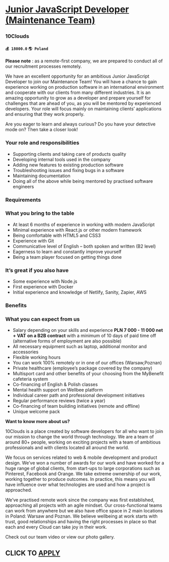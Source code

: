 # [Junior JavaScript Developer (Maintenance Team)](https://www.remotewlb.com/apply/junior-javascript-developer-maintenance-team)  
### 10Clouds  
#### `💰 18000.0` `🌎 Poland`  

**Please note** : as a remote-first company, we are prepared to conduct all of our recruitment processes remotely.

We have an excellent opportunity for an ambitious Junior JavaScript Developer to join our Maintenance Team! You will have a chance to gain experience working on production software in an international environment and cooperate with our clients from many different industries. It is an amazing opportunity to grow as a developer and prepare yourself for challenges that are ahead of you, as you will be mentored by experienced developers. Your role will focus mainly on maintaining clients’ applications and ensuring that they work properly.

Are you eager to learn and always curious? Do you have your detective mode on? Then take a closer look!

### Your role and responsibilities

  * Supporting clients and taking care of products quality
  * Developing internal tools used in the company
  * Adding new features to existing production software 
  * Troubleshooting issues and fixing bugs in a software
  * Maintaining documentation
  * Doing all of the above while being mentored by practised software engineers

### Requirements

### What you bring to the table

  * At least 6 months of experience in working with modern JavaScript
  * Minimal experience with React.js or other modern framework
  * Being comfortable with HTML5 and CSS3
  * Experience with Git
  * Communicative level of English – both spoken and written (B2 level) 
  * Eagerness to learn and constantly improve yourself
  * Being a team player focused on getting things done

### It’s great if you also have

  * Some experience with Node.js
  * First experience with Docker
  * Initial experience and knowledge of Netlify, Sanity, Zapier, AWS

### Benefits

### What you can expect from us

  * Salary depending on your skills and experience **PLN 7 000 - 11 000 net + VAT** **on a B2B contract** with a minimum of 10 days of paid time off (alternative forms of employment are also possible)
  * All necessary equipment such as laptop, additional monitor and accessories
  * Flexible working hours
  * You can work 100% remotely or in one of our offices (Warsaw,Poznan)
  * Private healthcare (employee’s package covered by the company)
  * Multisport card and other benefits of your choosing from the MyBenefit cafeteria system 
  * Co-financing of English & Polish classes
  * Mental health support on Wellbee platform
  * Individual career path and professional development initiatives
  * Regular performance reviews (twice a year)
  * Co-financing of team building initiatives (remote and offline)
  * Unique welcome pack  

**Want to know more about us?**  

10Clouds is a place created by software developers for all who want to join our mission to change the world through technology. We are a team of around 80+ people, working on exciting projects with a team of ambitious professionals and with clients located all around the world.

We focus on services related to web & mobile development and product design. We’ve won a number of awards for our work and have worked for a huge range of global clients, from start-ups to large corporations such as Pinterest, Facebook and Orange. We take extreme ownership of our work, working together to produce outcomes. In practice, this means you will have influence over what technologies are used and how a project is approached.

We’ve practised remote work since the company was first established, approaching all projects with an agile mindset. Our cross-functional teams can work from anywhere but we also have office space in 2 main locations in Poland: Warsaw and Poznan. We believe wellbeing at work starts with trust, good relationships and having the right processes in place so that each and every Cloud can take joy in their work.

Check out our team video or view our photo gallery.

  
## CLICK TO [APPLY](https://www.remotewlb.com/apply/junior-javascript-developer-maintenance-team)

